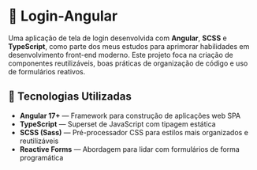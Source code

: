 # 🔐 Login-Angular

Uma aplicação de tela de login desenvolvida com **Angular**, **SCSS** e **TypeScript**, como parte dos meus estudos para aprimorar habilidades em desenvolvimento front-end moderno. Este projeto foca na criação de componentes reutilizáveis, boas práticas de organização de código e uso de formulários reativos.

## 🚀 Tecnologias Utilizadas

- **Angular 17+** — Framework para construção de aplicações web SPA
- **TypeScript** — Superset de JavaScript com tipagem estática
- **SCSS (Sass)** — Pré-processador CSS para estilos mais organizados e reutilizáveis
- **Reactive Forms** — Abordagem para lidar com formulários de forma programática

